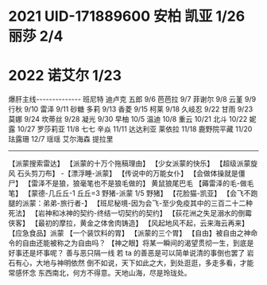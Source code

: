 2021 UID-171889600
安柏 凯亚 1/26
丽莎 2/4
================
2022
诺艾尔 1/23
================
爆肝主线--------------
班尼特 迪卢克 五郎 9/6
芭芭拉 9/7
菲谢尔 9/8
云堇 9/9
行秋 9/10
雷泽 9/11
砂糖 多莉 9/13
香菱 9/15
柯莱 9/18
久岐忍 9/22
甘雨 9/23
莫娜 9/24
坎蒂丝 9/28
凝光 9/30
早柚 10/5
温迪 10/8
重云 10/21
北斗 10/22
妮露 10/27
罗莎莉亚 11/8
七七 辛焱 11/11
达达利亚 莱依拉 11/18
鹿野院平藏 11/20
珐露珊 12/7
瑶瑶
艾尔海森
提拉里

----------------------------------------

【派蒙搜索雷达】
【派蒙的十万个拖稿理由】
【少女派蒙的快乐】
【超级派蒙旋风 石头剪刀布】 -【漂浮睡-派蒙】
【传说中的万能女仆】
【会做体操就是僵尸】
【雷泽不是狼，狼毫笔也不是狼毛做的】 黄鼠狼尾巴毛
【薅雷泽的毛-做毛笔】
【蒙德-几丘丘-1 丘丘=3 野猪-派蒙 1/5 野猪】
【花脸猫-凯亚】
【会飞不跑腿的派蒙：弟弟-旅行者-】
【班尼秘境-因为会飞-至少免疫其中的三百二十二种死法】
【岩神和冰神的契约-终结一切契约的契约】
【荻花洲之失足溺水的倒霉侠客】
【最初的摩拉，黄金之体舍肉铸造】
【风起地风不起，云来海云再来】
【应急食品】派蒙
【一个装饮料的胃】
【派蒙的三个胃】
【自由】被自由之神命令的自由还能被称之为自由吗？
【神之眼】将某一瞬间的渴望贯彻一生，到底是好事还是坏事呢？
善与恶只隔一线
若 ta 的善恶是可以简单说清的事倒也罢了
岩石有心，大地与神明依然
倒不如说，天下如此之大，到处逛逛，多走多看，才能常感怀念
东西南北，何方不得意。天地山海，尽是玲珑处。
